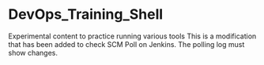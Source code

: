 # DevOps_Training_Shell
Experimental content to practice running various tools
This is a modification that has been added to check SCM Poll on Jenkins. The polling log must show changes. 
